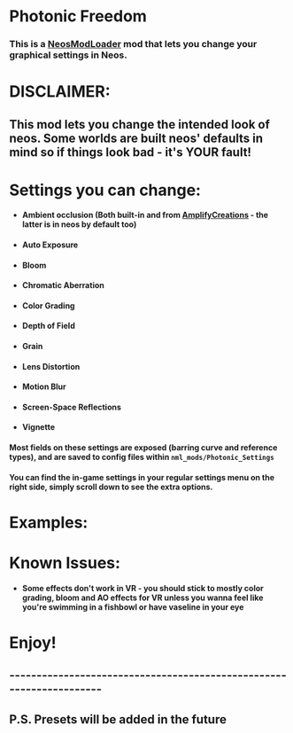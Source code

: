 # Photonic Freedom

### This is a [NeosModLoader](https://github.com/zkxs/NeosModLoader) mod that lets you change your graphical settings in Neos.


# DISCLAIMER:
## This mod lets you change the intended look of neos. Some worlds are built neos' defaults in mind so if things look bad - it's YOUR fault!

# Settings you can change:

- #### Ambient occlusion (Both built-in and from [AmplifyCreations](https://github.com/AmplifyCreations/AmplifyOcclusion) - the latter is in neos by default too)
- #### Auto Exposure
- #### Bloom
- #### Chromatic Aberration
- #### Color Grading
- #### Depth of Field
- #### Grain
- #### Lens Distortion
- #### Motion Blur
- #### Screen-Space Reflections
- #### Vignette


#### Most fields on these settings are exposed (barring curve and reference types), and are saved to config files within `nml_mods/Photonic_Settings`

#### You can find the in-game settings in your regular settings menu on the right side, simply scroll down to see the extra options.


# Examples:

# Known Issues:

- #### Some effects don't work in VR - you should stick to mostly color grading, bloom and AO effects for VR unless you wanna feel like you're swimming in a fishbowl or have vaseline in your eye

# Enjoy!

## --------------------------------------------------------------------

## P.S. Presets will be added in the future